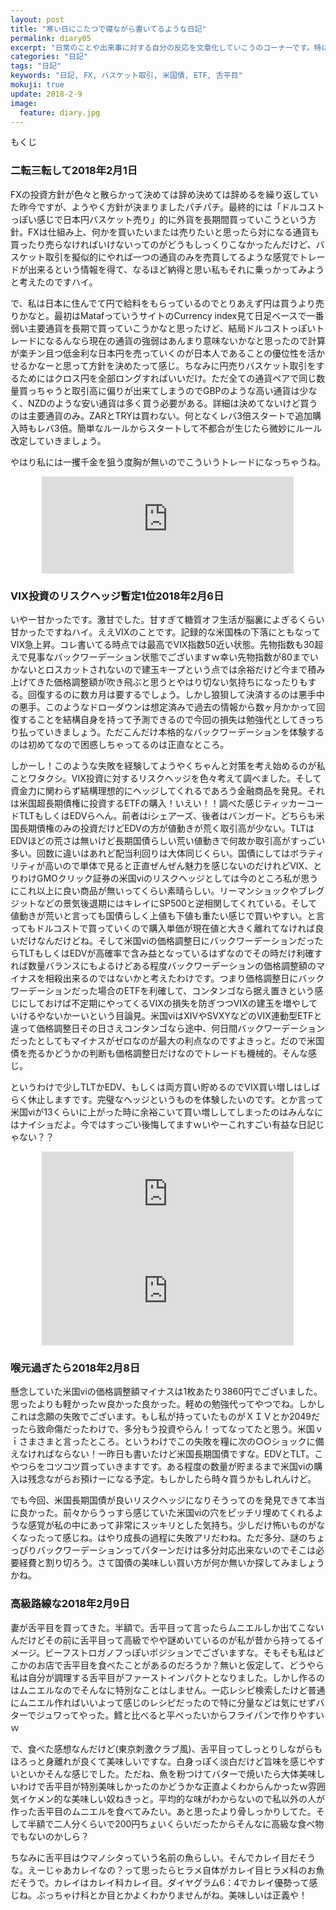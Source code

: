 ```yaml
---
layout: post
title: "寒い日にこたつで寝ながら書いてるような日記"
permalink: diary05
excerpt: "日常のことや出来事に対する自分の反応を文章化していこうのコーナーです。特にテーマも設けずにつらつらと書いていくとっても楽しいコーナーです。見る人にとって楽しいコーナーかどうかは定かではありませんよー"
categories: "日記"
tags: "日記"
keywords: "日記, FX, バスケット取引, 米国債, ETF, 舌平目"
mokuji: true
update: 2018-2-9
image:
  feature: diary.jpg
---
```


<div id="mokuji"><span>もくじ</span></div>

### 二転三転して2018年2月1日

FXの投資方針が色々と散らかって決めては辞め決めては辞めるを繰り返していた昨今ですが、ようやく方針が決まりましたパチパチ。最終的には「ドルコストっぽい感じで日本円バスケット売り」的に外貨を長期間買っていこうという方針。FXは仕組み上、何かを買いたいまたは売りたいと思ったら対になる通貨も買ったり売らなければいけないってのがどうもしっくりこなかったんだけど、バスケット取引を擬似的にやれば一つの通貨のみを売買してるような感覚でトレードが出来るという情報を得て、なるほど納得と思い私もそれに乗っかってみようと考えたのですハイ。

で、私は日本に住んでて円で給料をもらっているのでとりあえず円は買うより売りかなと。最初はMatafっていうサイトのCurrency index見て日足ベースで一番弱い主要通貨を長期で買っていこうかなと思ったけど、結局ドルコストっぽいトレードになるんなら現在の通貨の強弱はあんまり意味ないかなと思ったので計算が楽チン且つ低金利な日本円を売っていくのが日本人であることの優位性を活かせるかなーと思って方針を決めたって感じ。ちなみに円売りバスケット取引をするためにはクロス円を全部ロングすればいいだけ。ただ全ての通貨ペアで同じ数量買っちゃうと取引高に偏りが出来てしまうのでGBPのような高い通貨は少なく、NZDのような安い通貨は多く買う必要がある。詳細は決めてないけど買うのは主要通貨のみ。ZARとTRYは買わない。何となくレバ3倍スタートで追加購入時もレバ3倍。簡単なルールからスタートして不都合が生じたら微妙にルール改定していきましょう。

やはり私には一攫千金を狙う度胸が無いのでこういうトレードになっちゃうね。

<iframe style="border:none;display:block;margin:0 auto;overflow:hidden;height:155px;width:80%;max-width:80%;" title="Currency Index - Mataf" src="http://hatenablog.com/embed?url=https://www.mataf.net/en/forex/tools/currency-index"></iframe>

### VIX投資のリスクヘッジ暫定1位2018年2月6日

いやー甘かったです。激甘でした。甘すぎて糖質オフ生活が脳裏によぎるくらい甘かったですねハイ。ええVIXのことです。記録的な米国株の下落にともなってVIX急上昇。コレ書いてる時点では最高でVIX指数50近い状態。先物指数も30超えで見事なバックワーデーション状態でございますｗ幸い先物指数が80までいかないとロスカットされないので建玉キープという点では余裕だけど今まで積み上げてきた価格調整額が吹き飛ぶと思うとやはり切ない気持ちになったりもする。回復するのに数カ月は要するでしょう。しかし狼狽して決済するのは悪手中の悪手。このようなドローダウンは想定済みで過去の情報から数ヶ月かかって回復することを結構自身を持って予測できるので今回の損失は勉強代としてきっちり払っていきましょう。ただこんだけ本格的なバックワーデーションを体験するのは初めてなので困惑しちゃってるのは正直なところ。

しかーし！このような失敗を経験してようやくちゃんと対策を考え始めるのが私ことワタクシ。VIX投資に対するリスクヘッジを色々考えて調べました。そして資金力に関わらず結構理想的にヘッジしてくれるであろう金融商品を発見。それは米国超長期債権に投資するETFの購入！いえい！！調べた感じティッカーコードTLTもしくはEDVらへん。前者はiシェアーズ、後者はバンガード。どちらも米国長期債権のみの投資だけどEDVの方が値動きが荒く取引高が少ない。TLTはEDVほどの荒さは無いけど長期国債らしい荒い値動きで何故か取引高がすっごい多い。回数に違いはあれど配当利回りは大体同じくらい。国債にしてはボラティリティが高いので単体で見ると正直ぜんぜん魅力を感じないのだけれどVIX、とりわけGMOクリック証券の米国viのリスクヘッジとしては今のところ私が思うにこれ以上に良い商品が無いってくらい素晴らしい。リーマンショックやブレグジットなどの景気後退期にはキレイにSP500と逆相関してくれている。そして値動きが荒いと言っても国債らしく上値も下値も重たい感じで買いやすい。と言ってもドルコストで買っていくので購入単価が現在値と大きく離れてなければ良いだけなんだけどね。そして米国viの価格調整日にバックワーデーションだったらTLTもしくはEDVが高確率で含み益となっているはずなのでその時だけ利確すれば数量バランスにもよるけどある程度バックワーデーションの価格調整額のマイナスを相殺出来るのではないかと考えたわけです。つまり価格調整日にバックワーデーションだった場合のETFを利確して、コンタンゴなら据え置きという感じにしておけば不定期にやってくるVIXの損失を防ぎつつVIXの建玉を増やしていけるやないかーいという目論見。米国viはXIVやSVXYなどのVIX連動型ETFと違って価格調整日その日さえコンタンゴなら途中、何日間バックワーデーションだったとしてもマイナスがゼロなのが最大の利点なのですよきっと。だので米国債を売るかどうかの判断も価格調整日だけなのでトレードも機械的。そんな感じ。

というわけで少しTLTかEDV、もしくは両方買い貯めるのでVIX買い増しはしばらく休止しますです。完璧なヘッジというものを体験したいのです。とか言って米国viが13くらいに上がった時に余裕こいて買い増ししてしまったのはみんなにはナイショだよ。今ではすっごい後悔してますｗいやーこれすごい有益な日記じゃない？？

<iframe style="border:none;display:block;margin:0 auto;overflow:hidden;height:155px;width:80%;max-width:80%;" title="iシェアーズ 米国国債 20年超 ETF" src="http://hatenablog.com/embed?url=https://www.blackrock.com/jp/individual/ja/products/239454/ishares-20-year-treasury-bond-etf"></iframe>

<iframe style="border:none;display:block;margin:0 auto;overflow:hidden;height:155px;width:80%;max-width:80%;" title="バンガード・インベストメンツ・ジャパン - 商品案内 - バンガードETF" src="http://hatenablog.com/embed?url=https://www.vanguardjapan.co.jp/retail/mvc/funds"></iframe>

### 喉元過ぎたら2018年2月8日

懸念していた米国viの価格調整額マイナスは1枚あたり3860円でございました。思ったよりも軽かったｗ良かった良かった。軽めの勉強代ってやつでね。しかしこれは念願の失敗でございます。もし私が持っていたものがＸＩＶとか2049だったら致命傷だったわけで、多分もう投資やらん！ってなってたと思う。米国ｖｉさまさまと言ったところ。というわけでこの失敗を糧に次の○○ショックに備えなければならない！一昨日も書いたけど米国長期国債ですな。EDVとTLT。こやつらをコツコツ買っていきますです。ある程度の数量が貯まるまで米国viの購入は残念ながらお預けーになる予定。もしかしたら時々買うかもしれんけど。

でも今回、米国長期国債が良いリスクヘッジになりそうってのを発見できて本当に良かった。前々からうっすら感じていた米国viの穴をピッチリ埋めてくれるような感覚が私の中にあって非常にスッキリとした気持ち。少しだけ怖いものがなくなったって感じね。はやり成長の過程に失敗アリだわね。ただ多分、謎のちょっぴりバックワーデーションってパターンだけは多分対応出来ないのでそこは必要経費と割り切ろう。さて国債の美味しい買い方が何か無いか探してみましょうかね。

### 高級路線な2018年2月9日

妻が舌平目を買ってきた。半額で。舌平目って言ったらムニエルしか出てこないんだけどその前に舌平目って高級でやや謎めいているのが私が昔から持ってるイメージ。ビーフストロガノフっぽいポジションでございますな。そもそも私はどこかのお店で舌平目を食べたことがあるのだろうか？無いと仮定して、どうやら私は自分が調理する舌平目がファーストインパクトとなりました。しかし作るのはムニエルなのでそんなに特別なことはしません。一応レシピ検索したけど普通にムニエル作ればいいよって感じのレシピだったので特に分量などは気にせずバターでジュワってやった。鱈と比べると平べったいからフライパンで作りやすいｗ

で、食べた感想なんだけど(東京刺激クラブ風)、舌平目ってしっとりしながらもほろっと身離れが良くて美味しいですな。白身っぽく淡白だけど旨味を感じやすいといかそんな感じでした。ただね、魚を粉つけてバターで焼いたら大体美味しいわけで舌平目が特別美味しかったのかどうかな正直よくわからんかったｗ雰囲気イケメン的な美味しい奴ねきっと。平均的な味がわからないので私以外の人が作った舌平目のムニエルを食べてみたい。あと思ったより骨しっかりしてた。そして半額で二人分くらいで200円ちょいくらいだったからそんなに高級な食べ物でもないのかしら？

ちなみに舌平目はウマノシタっていう名前の魚らしい。そんでカレイ目だそうな。えーじゃあカレイなの？って思ったらヒラメ自体がカレイ目ヒラメ科のお魚だそうで。カレイはカレイ科カレイ目。ダイヤグラム6：4でカレイ優勢って感じね。ぶっちゃけ科とか目とかよくわかりませんがね。美味しいは正義や！
